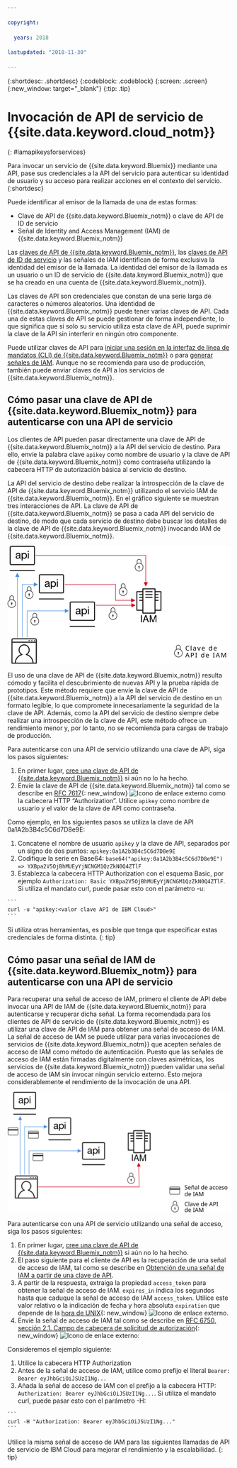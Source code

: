 ```yaml
---

copyright:

  years: 2018

lastupdated: "2018-11-30"

---
```


{:shortdesc: .shortdesc}
{:codeblock: .codeblock}
{:screen: .screen}
{:new_window: target="_blank"}
{:tip: .tip}

# Invocación de API de servicio de {{site.data.keyword.cloud_notm}}
{: #iamapikeysforservices}

Para invocar un servicio de {{site.data.keyword.Bluemix}} mediante una API, pase sus credenciales a la API del servicio para autenticar su identidad de usuario y su acceso para realizar acciones en el contexto del servicio.
{:shortdesc}

Puede identificar al emisor de la llamada de una de estas formas:

* Clave de API de {{site.data.keyword.Bluemix_notm}} o clave de API de ID de servicio
* Señal de Identity and Access Management (IAM) de {{site.data.keyword.Bluemix_notm}}

Las [claves de API de {{site.data.keyword.Bluemix_notm}}](/docs/iam/userid_keys.html), las [claves de API de ID de servicio](/docs/iam/serviceid_keys.html) y las señales de IAM identifican de forma exclusiva la identidad del emisor de la llamada.  La identidad del emisor de la llamada es un usuario o un ID de servicio de {{site.data.keyword.Bluemix_notm}} que se ha creado en una cuenta de {{site.data.keyword.Bluemix_notm}}.

Las claves de API son credenciales que constan de una serie larga de caracteres o números aleatorios. Una identidad de {{site.data.keyword.Bluemix_notm}} puede tener varias claves de API. Cada una de estas claves de API se puede gestionar de forma independiente, lo que significa que si solo su servicio utiliza esta clave de API, puede suprimir la clave de la API sin interferir en ningún otro componente.

Puede utilizar claves de API para [iniciar una sesión en la interfaz de línea de mandatos (CLI) de {{site.data.keyword.Bluemix_notm}}](/docs/cli/reference/ibmcloud/bx_cli.html#ibmcloud_login) o para [generar señales de IAM](/docs/iam/apikey_iamtoken.html#iamtoken_from_apikey). Aunque no se recomienda para uso de producción, también puede enviar claves de API a los servicios de {{site.data.keyword.Bluemix_notm}}.

## Cómo pasar una clave de API de {{site.data.keyword.Bluemix_notm}} para autenticarse con una API de servicio

Los clientes de API pueden pasar directamente una clave de API de {{site.data.keyword.Bluemix_notm}} a la API del servicio de destino. Para ello, envíe la palabra clave `apikey` como nombre de usuario y la clave de API de {{site.data.keyword.Bluemix_notm}} como contraseña utilizando la cabecera HTTP de autorización básica al servicio de destino.

La API del servicio de destino debe realizar la introspección de la clave de API de {{site.data.keyword.Bluemix_notm}} utilizando el servicio IAM de {{site.data.keyword.Bluemix_notm}}. En el gráfico siguiente se muestran tres interacciones de API. La clave de API de {{site.data.keyword.Bluemix_notm}} se pasa a cada API del servicio de destino, de modo que cada servicio de destino debe buscar los detalles de la clave de API de {{site.data.keyword.Bluemix_notm}} invocando IAM de {{site.data.keyword.Bluemix_notm}}.

![Autenticación con una API de servicio utilizando una clave de API](images/APIkeyauth.svg "Cómo pasar claves de API a servicios de destino que luego pasan la clave de API a IAM para validar credenciales")

El uso de una clave de API de {{site.data.keyword.Bluemix_notm}} resulta cómodo y facilita el descubrimiento de nuevas API y la prueba rápida de prototipos. Este método requiere que envíe la clave de API de {{site.data.keyword.Bluemix_notm}} a la API del servicio de destino en un formato legible, lo que compromete innecesariamente la seguridad de la clave de API. Además, como la API del servicio de destino siempre debe realizar una introspección de la clave de API, este método ofrece un rendimiento menor y, por lo tanto, no se recomienda para cargas de trabajo de producción.

Para autenticarse con una API de servicio utilizando una clave de API, siga los pasos siguientes:

  1. En primer lugar, [cree una clave de API de {{site.data.keyword.Bluemix_notm}}](/docs/iam/userid_keys.html#creating-an-api-key) si aún no lo ha hecho.
  2. Envíe la clave de API de {{site.data.keyword.Bluemix_notm}} tal como se describe en [RFC 7617](https://tools.ietf.org/html/rfc7617){: new_window} ![Icono de enlace externo](../icons/launch-glyph.svg "Icono de enlace externo") como la cabecera HTTP “Authorization”. Utilice `apikey` como nombre de usuario y el valor de la clave de API como contraseña.

Como ejemplo, en los siguientes pasos se utiliza la clave de API 0a1A2b3B4c5C6d7D8e9E:

  1.	Concatene el nombre de usuario `apikey` y la clave de API, separados por un signo de dos puntos: `apikey:0a1A2b3B4c5C6d7D8e9E`
  2.	Codifique la serie en Base64: `base64("apikey:0a1A2b3B4c5C6d7D8e9E") => YXBpa2V5OjBhMUEyYjNCNGM1QzZkN0Q4ZTlF`
  3.	Establezca la cabecera HTTP Authorization con el esquema Basic, por ejemplo `Authorization: Basic YXBpa2V5OjBhMUEyYjNCNGM1QzZkN0Q4ZTlF`. Si utiliza el mandato curl, puede pasar esto con el parámetro -u:

    ```
    curl -u "apikey:<valor clave API de IBM Cloud>"
    ```

  Si utiliza otras herramientas, es posible que tenga que especificar estas credenciales de forma distinta.
  {: tip}

## Cómo pasar una señal de IAM de {{site.data.keyword.Bluemix_notm}} para autenticarse con una API de servicio

Para recuperar una señal de acceso de IAM, primero el cliente de API debe invocar una API de IAM de {{site.data.keyword.Bluemix_notm}} para autenticarse y recuperar dicha señal. La forma recomendada para los clientes de API de servicio de {{site.data.keyword.Bluemix_notm}} es utilizar una clave de API de IAM para obtener una señal de acceso de IAM. La señal de acceso de IAM se puede utilizar para varias invocaciones de servicios de {{site.data.keyword.Bluemix_notm}} que acepten señales de acceso de IAM como método de autenticación. Puesto que las señales de acceso de IAM están firmadas digitalmente con claves asimétricas, los servicios de {{site.data.keyword.Bluemix_notm}} pueden validar una señal de acceso de IAM sin invocar ningún servicio externo. Esto mejora considerablemente el rendimiento de la invocación de una API.

![Autenticación con una API de servicio utilizando una señal de acceso](images/tokenauth.svg "Recuperación de una señal de IAM utilizando una clave de API y pasando la señal de acceso a los servicios de destino para validar credenciales")

Para autenticarse con una API de servicio utilizando una señal de acceso, siga los pasos siguientes:

  1. En primer lugar, [cree una clave de API de {{site.data.keyword.Bluemix_notm}}](/docs/iam/userid_keys.html#creating-an-api-key) si aún no lo ha hecho.
  2. El paso siguiente para el cliente de API es la recuperación de una señal de acceso de IAM, tal como se describe en [Obtención de una señal de IAM a partir de una clave de API](/docs/iam/apikey_iamtoken.html#iamtoken_from_apikey).
  3. A partir de la respuesta, extraiga la propiedad `access_token` para obtener la señal de acceso de IAM. `expires_in` indica los segundos hasta que caduque la señal de acceso de IAM `access_token`. Utilice este valor relativo o la indicación de fecha y hora absoluta `expiration` que depende de la [hora de UNIX](https://en.wikipedia.org/wiki/Unix_time){: new_window} ![Icono de enlace externo](../icons/launch-glyph.svg "Icono de enlace externo").
  4. Envíe la señal de acceso de IAM tal como se describe en [RFC 6750, sección 2.1. Campo de cabecera de solicitud de autorización](https://tools.ietf.org/html/rfc6750#page-5){: new_window} ![Icono de enlace externo](../icons/launch-glyph.svg "Icono de enlace externo"):

Consideremos el ejemplo
siguiente:

  1.	Utilice la cabecera HTTP Authorization
  2.	Antes de la señal de acceso de IAM, utilice como prefijo el literal `Bearer: Bearer eyJhbGciOiJSUzI1Ng...`
  3.	Añada la señal de acceso de IAM con el prefijo a la cabecera HTTP: `Authorization: Bearer eyJhbGciOiJSUzI1Ng...`. Si utiliza el mandato curl, puede pasar esto con el parámetro -H:

    ```
    curl -H "Authorization: Bearer eyJhbGciOiJSUzI1Ng..."
    ```

  Utilice la misma señal de acceso de IAM para las siguientes llamadas de API de servicio de IBM Cloud para mejorar el rendimiento y la escalabilidad.
  {: tip}
